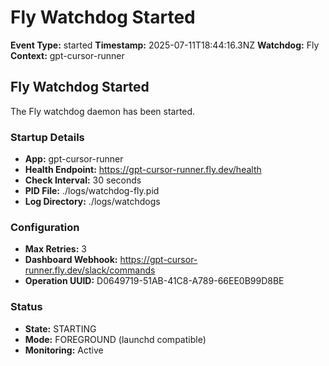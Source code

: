 # Fly Watchdog Started

**Event Type:** started
**Timestamp:** 2025-07-11T18:44:16.3NZ
**Watchdog:** Fly
**Context:** gpt-cursor-runner


## Fly Watchdog Started

The Fly watchdog daemon has been started.

### Startup Details
- **App:** gpt-cursor-runner
- **Health Endpoint:** https://gpt-cursor-runner.fly.dev/health
- **Check Interval:** 30 seconds
- **PID File:** ./logs/watchdog-fly.pid
- **Log Directory:** ./logs/watchdogs

### Configuration
- **Max Retries:** 3
- **Dashboard Webhook:** https://gpt-cursor-runner.fly.dev/slack/commands
- **Operation UUID:** D0649719-51AB-41C8-A789-66EE0B99D8BE

### Status
- **State:** STARTING
- **Mode:** FOREGROUND (launchd compatible)
- **Monitoring:** Active


